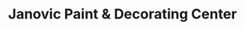 ---
title: "Janovic Paint & Decorating Center"
url: /new-york/janovic-paint-und-decorating-center/
shop: Farben
---